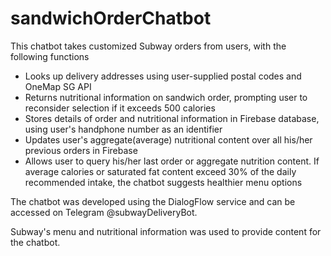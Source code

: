 # sandwichOrderChatbot

This chatbot takes customized Subway orders from users, with the following functions
- Looks up delivery addresses using user-supplied postal codes and OneMap SG API 
- Returns nutritional information on sandwich order, prompting user to reconsider selection if it exceeds 500 calories
- Stores details of order and nutritional information in Firebase database, using user's handphone number as an identifier
- Updates user's aggregate(average) nutritional content over all his/her previous orders in Firebase
- Allows user to query his/her last order or aggregate nutrition content. If average calories or saturated fat content exceed 30% of the daily recommended intake, the chatbot suggests healthier menu options

The chatbot was developed using the DialogFlow service and can be accessed on Telegram @subwayDeliveryBot.

Subway's menu and nutritional information was used to provide content for the chatbot.
